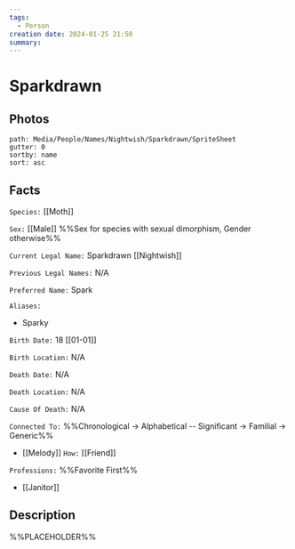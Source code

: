 ```yaml
---
tags:
  - Person
creation date: 2024-01-25 21:50
summary:
---
```

# Sparkdrawn

## Photos

```img-gallery
path: Media/People/Names/Nightwish/Sparkdrawn/SpriteSheet
gutter: 0
sortby: name
sort: asc
```

## Facts

`Species:` [[Moth]]

`Sex:` [[Male]] %%Sex for species with sexual dimorphism, Gender otherwise%%

`Current Legal Name:` Sparkdrawn [[Nightwish]]

`Previous Legal Names:` N/A

`Preferred Name:` Spark

`Aliases:`
- Sparky

`Birth Date:` 18 [[01-01]]

`Birth Location:` N/A

`Death Date:` N/A

`Death Location:` N/A

`Cause Of Death:` N/A

`Connected To:` %%Chronological -> Alphabetical -- Significant -> Familial -> Generic%%
- [[Melody]] `How:` [[Friend]]

`Professions:` %%Favorite First%%
- [[Janitor]]

## Description

%%PLACEHOLDER%%
